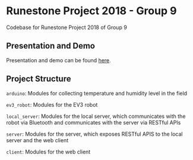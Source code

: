 # Runestone Project 2018 - Group 9
Codebase for Runestone Project 2018 of Group 9

## Presentation and Demo
Presentation and demo can be found [here](https://docs.google.com/presentation/d/1yiOhqZEZpUaq7wjKNTjv88WVy8ywlAN77VHw-hHwqSI/edit#slide=id.p).

## Project Structure
`arduino`: Modules for collecting temperature and humidity level in the field

`ev3_robot`: Modules for the EV3 robot

`local_server`: Modules for the local server, which communicates with the robot via Bluetooth and communicates with the server via RESTful APIs

`server`: Modules for the server, which exposes RESTful APIS to the local server and the web client

`client`: Modules for the web client
